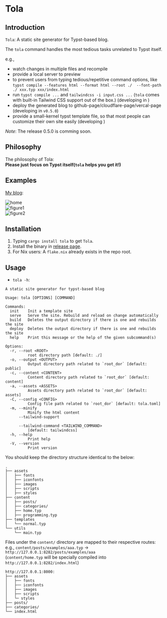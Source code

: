 # Tola

## Introduction

`Tola`: A static site generator for Typst-based blog.  

The `tola` command handles the most tedious tasks unrelated to Typst itself.  

e.g.,  
- watch changes in multiple files and recompile  
- provide a local server to preview  
- to prevent users from typing tedious/repetitive command options, like `typst compile --features html --format html --root ./  --font-path ./ xxx.typ xxx/index.html`
- run `typst compile ...` and `tailwindcss -i input.css ...` (`tola` comes with built-in Tailwind CSS support out of the box.) (developing in )
- deploy the generated blog to github-page/cloudflare-page/vercal-page (developing in `v0.5.0`)
- provide a small-kernel typst template file, so that most people can customize their own site easily  (developing )

*Note*: The release 0.5.0 is comming soon.  

## Philosophy

The philosophy of Tola:  
**Please just focus on Typst itself(`tola` helps you get it!)**  

## Examples

[My blog](https://kawayww.com):

![home](/screenshots/home.avif)  
![figure1](/screenshots/figure1.avif)  
![figure2](/screenshots/figure2.avif)  

## Installation

1. Typing `cargo install tola` to get `Tola`.
2. Install the binary in [release page](https://github.com/KawaYww/tola/releases).
3. For Nix users: A `flake.nix` already exists in the repo root.

## Usage

- `tola -h`:  

```text
A static site generator for typst-based blog

Usage: tola [OPTIONS] [COMMAND]

Commands:
  init    Init a template site
  serve   Serve the site. Rebuild and reload on change automatically
  build   Deletes the output directory if there is one and rebuilds the site
  deploy  Deletes the output directory if there is one and rebuilds the site
  help    Print this message or the help of the given subcommand(s)

Options:
  -r, --root <ROOT>
          root directory path [default: ./]
  -o, --output <OUTPUT>
          Output directory path related to `root_dor` [default: public]
  -c, --content <CONTENT>
          Content directory path related to `root_dor` [default: content]
  -a, --assets <ASSETS>
          Assets directory path related to `root_dor` [default: assets]
  -C, --config <CONFIG>
          Config file path related to `root_dor` [default: tola.toml]
  -m, --minify
          Minify the html content
      --tailwind-support

      --tailwind-command <TAILWIND_COMMAND>
          [default: tailwindcss]
  -h, --help
          Print help
  -V, --version
          Print version
```

You should keep the directory structure identical to the below:

```text
.
├── assets
│   ├── fonts
│   ├── iconfonts
│   ├── images
│   ├── scripts
│   ├── styles
├── content
│   ├── posts/
│   ├── categories/
│   ├── home.typ
│   ├── programming.typ
├── templates
│   └── normal.typ
└── utils
    └── main.typ
```

Files under the `content/` directory are mapped to their respective routes:  
e.g., `content/posts/examples/aaa.typ` -> `http://127.0.0.1:8282/posts/examples/aaa`  
(`content/home.typ` will be specially compiled into `http://127.0.0.1:8282/index.html`)  

```text
http://127.0.0.1:8000:
├── assets
│   ├── fonts
│   ├── iconfonts
│   ├── images
│   ├── scripts
│   └─ styles
├── posts/
├── categories/
└── index.html
```


